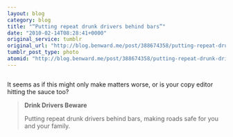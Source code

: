 ```yaml
---
layout: blog
category: blog
title: "“Putting repeat drunk drivers behind bars”"
date: "2010-02-14T08:28:41+0000"
original_service: tumblr
original_url: "http://blog.benward.me/post/388674358/putting-repeat-drunk-drivers-behind-bars-it"
tumblr_post_type: photo
atomid: "http://blog.benward.me/post/388674358/putting-repeat-drunk-drivers-behind-bars-it"
---
```

<figure class="photo">
  <img src="http://benward.me/res/tumblr/media/388674358/0.png" alt="">
</figure>

It seems as if this might only make matters worse, or is your copy editor hitting the sauce too?

> **Drink Drivers Beware**
>
> Putting repeat drunk drivers behind bars, making roads safe for you and your family.